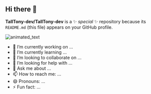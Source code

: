 ## Hi there 👋


**TallTony-dev/TallTony-dev** is a ✨ _special_ ✨ repository because its `README.md` (this file) appears on your GitHub profile.

![animated_text](https://github.com/user-attachments/assets/29a022a0-7d74-4ec2-8c6b-a694f0dfbd05)


- 🔭 I’m currently working on ...
- 🌱 I’m currently learning ...
- 👯 I’m looking to collaborate on ...
- 🤔 I’m looking for help with ...
- 💬 Ask me about ...
- 📫 How to reach me: ...
- 😄 Pronouns: ...
- ⚡ Fun fact: ...
